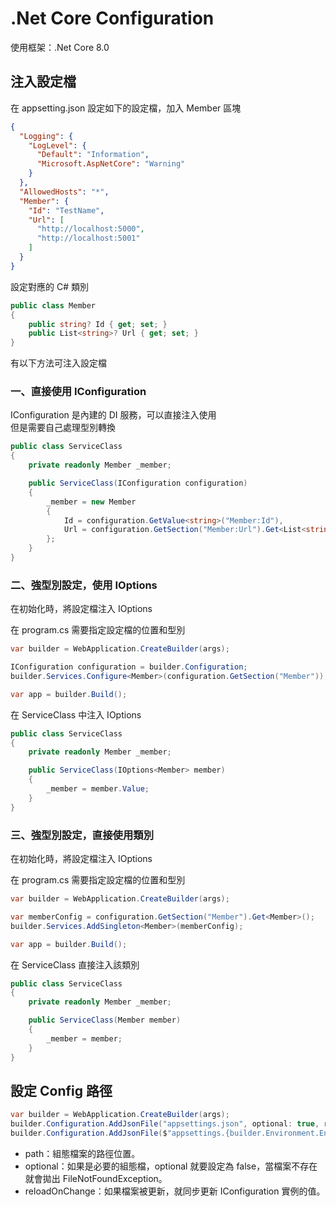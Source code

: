 # .Net Core Configuration

使用框架：.Net Core 8.0

## 注入設定檔

在 appsetting.json 設定如下的設定檔，加入 Member 區塊

```json
{
  "Logging": {
    "LogLevel": {
      "Default": "Information",
      "Microsoft.AspNetCore": "Warning"
    }
  },
  "AllowedHosts": "*",
  "Member": {
    "Id": "TestName",
    "Url": [
      "http://localhost:5000",
      "http://localhost:5001"
    ]
  }
}
```

設定對應的 C# 類別

```csharp
public class Member
{
    public string? Id { get; set; }
    public List<string>? Url { get; set; }
}
```

有以下方法可注入設定檔

### 一、直接使用 IConfiguration

IConfiguration 是內建的 DI 服務，可以直接注入使用  
但是需要自己處理型別轉換

```csharp
public class ServiceClass
{
    private readonly Member _member;

    public ServiceClass(IConfiguration configuration)
    {
        _member = new Member
        {
            Id = configuration.GetValue<string>("Member:Id"),
            Url = configuration.GetSection("Member:Url").Get<List<string>>()
        };
    }
}
```

### 二、強型別設定，使用 IOptions

在初始化時，將設定檔注入 IOptions

在 program.cs 需要指定設定檔的位置和型別

```csharp
var builder = WebApplication.CreateBuilder(args);

IConfiguration configuration = builder.Configuration;
builder.Services.Configure<Member>(configuration.GetSection("Member"));

var app = builder.Build();
```

在 ServiceClass 中注入 IOptions

```csharp
public class ServiceClass
{
    private readonly Member _member;

    public ServiceClass(IOptions<Member> member)
    {
        _member = member.Value;
    }
}
```

### 三、強型別設定，直接使用類別

在初始化時，將設定檔注入 IOptions

在 program.cs 需要指定設定檔的位置和型別

```csharp
var builder = WebApplication.CreateBuilder(args);

var memberConfig = configuration.GetSection("Member").Get<Member>();
builder.Services.AddSingleton<Member>(memberConfig);

var app = builder.Build();
```

在 ServiceClass 直接注入該類別

```csharp
public class ServiceClass
{
    private readonly Member _member;

    public ServiceClass(Member member)
    {
        _member = member;
    }
}
```

## 設定 Config 路徑

```csharp
var builder = WebApplication.CreateBuilder(args);
builder.Configuration.AddJsonFile("appsettings.json", optional: true, reloadOnChange: true);
builder.Configuration.AddJsonFile($"appsettings.{builder.Environment.EnvironmentName}.json", optional: true, reloadOnChange: true);
```

- path：組態檔案的路徑位置。
- optional：如果是必要的組態檔，optional 就要設定為 false，當檔案不存在就會拋出 FileNotFoundException。
- reloadOnChange：如果檔案被更新，就同步更新 IConfiguration 實例的值。